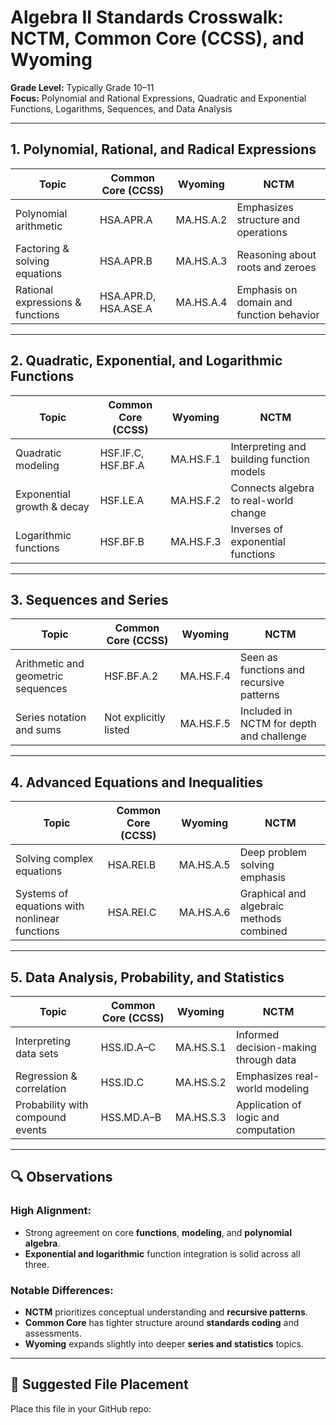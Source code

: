 # Algebra II Standards Crosswalk: NCTM, Common Core (CCSS), and Wyoming

**Grade Level:** Typically Grade 10–11  
**Focus:** Polynomial and Rational Expressions, Quadratic and Exponential Functions, Logarithms, Sequences, and Data Analysis

---

## 1. Polynomial, Rational, and Radical Expressions

| Topic | Common Core (CCSS) | Wyoming | NCTM |
|-------|---------------------|---------|------|
| Polynomial arithmetic | HSA.APR.A | MA.HS.A.2 | Emphasizes structure and operations |
| Factoring & solving equations | HSA.APR.B | MA.HS.A.3 | Reasoning about roots and zeroes |
| Rational expressions & functions | HSA.APR.D, HSA.ASE.A | MA.HS.A.4 | Emphasis on domain and function behavior |

---

## 2. Quadratic, Exponential, and Logarithmic Functions

| Topic | Common Core (CCSS) | Wyoming | NCTM |
|-------|---------------------|---------|------|
| Quadratic modeling | HSF.IF.C, HSF.BF.A | MA.HS.F.1 | Interpreting and building function models |
| Exponential growth & decay | HSF.LE.A | MA.HS.F.2 | Connects algebra to real-world change |
| Logarithmic functions | HSF.BF.B | MA.HS.F.3 | Inverses of exponential functions |

---

## 3. Sequences and Series

| Topic | Common Core (CCSS) | Wyoming | NCTM |
|-------|---------------------|---------|------|
| Arithmetic and geometric sequences | HSF.BF.A.2 | MA.HS.F.4 | Seen as functions and recursive patterns |
| Series notation and sums | Not explicitly listed | MA.HS.F.5 | Included in NCTM for depth and challenge |

---

## 4. Advanced Equations and Inequalities

| Topic | Common Core (CCSS) | Wyoming | NCTM |
|-------|---------------------|---------|------|
| Solving complex equations | HSA.REI.B | MA.HS.A.5 | Deep problem solving emphasis |
| Systems of equations with nonlinear functions | HSA.REI.C | MA.HS.A.6 | Graphical and algebraic methods combined |

---

## 5. Data Analysis, Probability, and Statistics

| Topic | Common Core (CCSS) | Wyoming | NCTM |
|-------|---------------------|---------|------|
| Interpreting data sets | HSS.ID.A–C | MA.HS.S.1 | Informed decision-making through data |
| Regression & correlation | HSS.ID.C | MA.HS.S.2 | Emphasizes real-world modeling |
| Probability with compound events | HSS.MD.A–B | MA.HS.S.3 | Application of logic and computation |

---

## 🔍 Observations

### **High Alignment:**
- Strong agreement on core **functions**, **modeling**, and **polynomial algebra**.
- **Exponential and logarithmic** function integration is solid across all three.

### **Notable Differences:**
- **NCTM** prioritizes conceptual understanding and **recursive patterns**.
- **Common Core** has tighter structure around **standards coding** and assessments.
- **Wyoming** expands slightly into deeper **series and statistics** topics.

---

## 📁 Suggested File Placement

Place this file in your GitHub repo:


